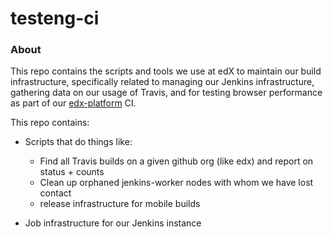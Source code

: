 # testeng-ci

### About

This repo contains the scripts and tools we use at edX to maintain our build infrastructure, specifically related to managing our Jenkins infrastructure, gathering data on our usage of Travis, and for testing browser performance as part of our [edx-platform](https://github.com/edx/edx-platform) CI.

This repo contains:

* Scripts that do things like:
	* Find all Travis builds on a given github org (like edx) and report on status + counts
	* Clean up orphaned jenkins-worker nodes with whom we have lost contact
	* release infrastructure for mobile builds

* Job infrastructure for our Jenkins instance
